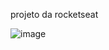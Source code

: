 projeto da rocketseat


![image](https://github.com/user-attachments/assets/370c8dd7-cf1b-44ac-9019-0c6d3869c7e6)

